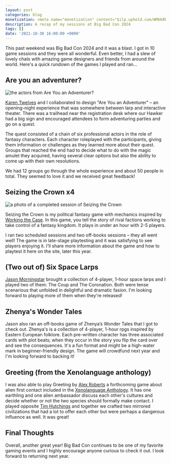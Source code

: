 ```yaml
---
layout: post
categories: blog
monetization: <meta name="monetization" content="$ilp.uphold.com/WMbkRBiZFgbx">
description: A recap of my sessions at Big Bad Con 2024
tags: []
date: '2021-10-30 16:00:00 +0000'
---
```

This past weekend was Big Bad Con 2024 and it was a blast. I got in 10 game sessions and they were all wonderful. Even better, I had a slew of lovely chats with amazing game designers and friends from around the world. Here's a quick rundown of the games I played and ran...

## Are you an adventurer?
![the actors from Are You an Adventurer?]({{site.baseurl}}/uploads/are-you-an-adventurer.png)

[Karen Twelves](https://karentwelves.com/) and I collaborated to design "Are You an Adventurer" – an opening-night experience that was somewhere between larp and interactive theater. There was a trailhead near the registration desk where our Hawker had a big sign and encouraged attendees to form adventuring parties and go on a quest.

The quest consisted of a chain of six professional actors in the role of fantasy characters. Each character roleplayed with the participants, giving them information or challenges as they learned more about their quest. Groups that reached the end had to decide what to do with the magic amulet they acquired, having several clear options but also the ability to come up with their own resolutions.

We had 12 groups go through the whole experience and about 50 people in total. They seemed to love it and we received great feedback!

## Seizing the Crown x4
![a photo of a completed session of Seizing the Crown]({{site.baseurl}}/uploads/seizing-the-crown-bbc.png)

Seizing the Crown is my political fantasy game with mechanics inspired by [Working the Case](https://diegeticgames.com/working-the-case/). In this game, you tell the story of rival factions working to take control of a fantasy kingdom. It plays in under an hour with 2-5 players.

I ran two scheduled sessions and two off-books sessions – they all went well! The game is in late-stage playtesting and it was satisfying to see players enjoying it. I'll share more information about the game and how to playtest it here on the site, later this year.

## (Two out of) Six Space Larps
[Jason Morningstar](https://bullypulpitgames.com/pages/jason-morningstar) brought a collection of 4-player, 1-hour space larps and I played two of them: The Coup and The Coronation. Both were tense scenarious that unfolded in delightful and dramatic fasion. I'm looking forward to playing more of them when they're released!

## Zhenya's Wonder Tales
Jason also ran an off-books game of Zhenya’s Wonder Tales that I got to check out. Zhenya's is a collection of 4-player, 1-hour rpgs inspired by Eastern European folklore. Each pre-written character has three associated cards with plot beats; when they occur in the story you flip the card over and see the consequences. It's a fun format and might be a high-water mark in beginner-friendly design. The game will crowdfund next year and I'm looking forward to backing it!


## Greeting (from the Xenolanguage anthology)
I was also able to play Greeting by [Alex Roberts](https://helloalexroberts.carrd.co/) a forthcoming game about alien first contact included in the [Xenolanguage Anthology](https://thornygames.com/pages/xenolanguage-a-game-about-alien-language-and-human-memory). It has one earthling and one alien ambassador discuss each other's cultures and decide whether or not the two species should formally make contact. I played opposite [Tim Hutchings](https://thousandyearoldvampire.com/) and together we crafted two mirrored civilizations that had a lot to offer each other but were perhaps a dangerous influence as well. It was great!

## Final Thoughts
Overall, another great year! Big Bad Con continues to be one of my favorite gaming events and I highly encourage anyone curious to check it out. I look forward to returning next year.